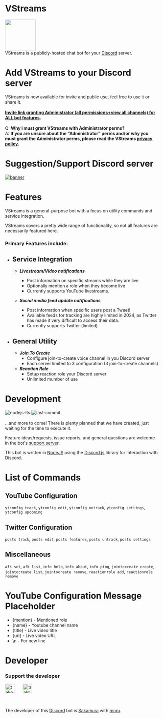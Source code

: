 ###
# VStreams <br>
<img src="https://i.imgur.com/l9AxSYS.png" width="100" height="100"> <br>
VStreams is a publicly-hosted chat bot for your [Discord](https://discord.com/) server. <br>
# Add VStreams to your Discord server
VStreams is now available for invite and public use, feel free to use it or share it. <br><br>
**[Invite link granting Administrator (all permissions+view all channels) for ALL bot features](https://discord.com/oauth2/authorize?client_id=1271656850479386737&permissions=8&scope=applications.commands%20bot).** <br><br>
Q: **Why i must grant VStreams with Administrator perms?** <br> 
A: **If you are unsure about the "Administrator" perms and/or why you must grant the Administrator perms, please read the VStreams [privacy policy](https://github.com/Sakamuraa/VStreams/wiki/Privacy-Policy).**

# Suggestion/Support Discord server
<a href="https://discord.com/invite/Vjsgu3c8B4" target="_blank"><img src="https://discord.com/api/guilds/1240207231866376265/widget.png?style=banner2" alt="banner"></a>

# Features
VStreams is a general-purpose bot with a focus on utility commands and service integration.

VStreams covers a pretty wide range of functionality, so not all features are necessarily featured here.

### Primary Features include:
- ## Service Integration
  - ***Livestream/Video notifications***
    - Post information on specific streams while they are live
    - Optionally mention a role when they become live
    - Currently supports YouTube livestreams.

  - ***Social media feed update notifications***
    - Post information when specific users post a Tweet!
    - Available feeds for tracking are highly limited in 2024, as Twitter has made it very difficult to access their data.
    - Currently supports Twitter (limited)
- ## General Utility
  - ***Join To Create***
    - Configure join-to-create voice channel in you Discord server
    - Each server limited to 3 configuration (3 join-to-create channels)
  - ***Reaction Role***
    - Setup reaction role your Discord server
    - Unlimited mumber of use

# Development 
![nodejs-lts](https://img.shields.io/badge/node.js-v22-blue.svg?logo=node.js) ![last-commit](https://img.shields.io/github/last-commit/Sakamuraa/vstreams) <br><br>
...and more to come! There is plenty planned that we have created, just waiting for the time to execute it.

Feature ideas/requests, issue reports, and general questions are welcome in the bot's [support server](https://discord.gg/Vjsgu3c8B4).

This bot is written in [NodeJS](https://nodejs.org/) using the [Discord.js](https://discord.js.org/) library for interaction with Discord.

# List of Commands
## YouTube Configuration
`ytconfig track`, `ytconfig edit`, `ytconfig untrack`, `ytconfig settings`, `ytconfig upcoming`
## Twitter Configuration
`posts track`, `posts edit`, `posts features`, `posts untrack`, `posts settings`
## Miscellaneous
`afk set`, `afk list`, `info help`, `info about`, `info ping`, `jointocreate create`, `jointocreate list`, `jointocreate remove`, `reactionrole add`, `reactionrole remove`

# YouTube Configuration Message Placeholder
- {mention} - Mentioned role
- {name} - Youtube channel name
- {title} - Live video title
- {url} - Live video URL
- \n - For new line

# Developer
<h3 align="left">Support the developer</h3>
<div align="left">
  <p> <a href="https://tako.id/Sakamura" target="_blank"><img src="https://assets.tako.id/logo.png" height="30" alt="tako" /></a> &#10240&#10240 <a href="https://trakteer.id/sakamura" target="_blank"><img src="https://trakteer.id/images/mix/navbar-logo-lite.png" height="30" alt="trakteer" /></a> </p>
</div> <br>
<p class="font-class">The developer of this <a href="https://discord.com/">Discord</a> bot is <a href="https://github.com/Sakamuraa">Sakamura</a> with <a href="https://discordapp.com/users/725988982478995517">moru</a>.</p>
